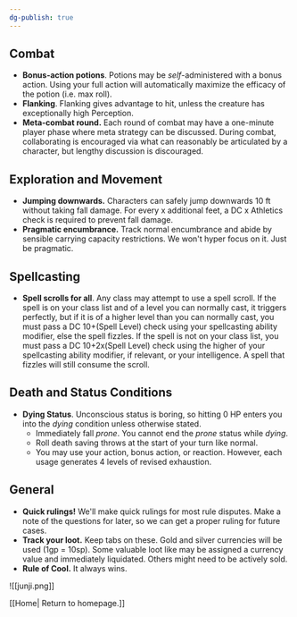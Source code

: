 ```yaml
---
dg-publish: true
---
```


## Combat
- **Bonus-action potions**. Potions may be *self*-administered with a bonus action. Using your full action will automatically maximize the efficacy of the potion (i.e. max roll).
- **Flanking**. Flanking gives advantage to hit, unless the creature has exceptionally high Perception.
- **Meta-combat round.** Each round of combat may have a one-minute player phase where meta strategy can be discussed. During combat, collaborating is encouraged via what can reasonably be articulated by a character, but lengthy discussion is discouraged.

## Exploration and Movement
- **Jumping downwards.** Characters can safely jump downwards 10 ft without taking fall damage. For every x additional feet, a DC x Athletics check is required to prevent fall damage.
- **Pragmatic encumbrance.** Track normal encumbrance and abide by sensible carrying capacity restrictions. We won't hyper focus on it. Just be pragmatic.

## Spellcasting
- **Spell scrolls for all**. Any class may attempt to use a spell scroll. If the spell is on your class list and of a level you can normally cast, it triggers perfectly, but if it is of a higher level than you can normally cast, you must pass a DC 10+(Spell Level) check using your spellcasting ability modifier, else the spell fizzles. If the spell is not on your class list, you must pass a DC 10+2x(Spell Level) check using the higher of your spellcasting ability modifier, if relevant, or your intelligence. A spell that fizzles will still consume the scroll.

## Death and Status Conditions
- **Dying Status**. Unconscious status is boring, so hitting 0 HP enters you into the *dying* condition unless otherwise stated. 
	- Immediately fall *prone*. You cannot end the *prone* status while *dying*.
	- Roll death saving throws at the start of your turn like normal. 
	- You may use your action, bonus action, or reaction. However, each usage generates 4 levels of revised exhaustion. 
 
## General
- **Quick rulings!** We'll make quick rulings for most rule disputes. Make a note of the questions for later, so we can get a proper ruling for future cases.
- **Track your loot.** Keep tabs on these. Gold and silver currencies will be used (1gp = 10sp). Some valuable loot like may be assigned a currency value and immediately liquidated. Others might need to be actively sold.
- **Rule of Cool.** It always wins.


![[junji.png]]

[[Home| Return to homepage.]]